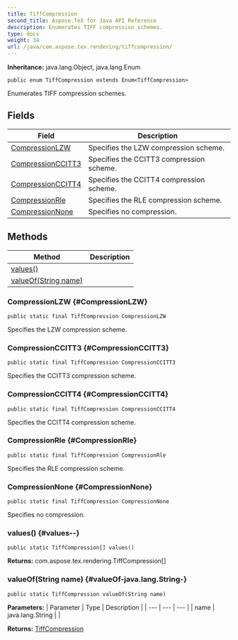 ```yaml
---
title: TiffCompression
second_title: Aspose.TeX for Java API Reference
description: Enumerates TIFF compression schemes.
type: docs
weight: 34
url: /java/com.aspose.tex.rendering/tiffcompression/
---
```

**Inheritance:**
java.lang.Object, java.lang.Enum
```
public enum TiffCompression extends Enum<TiffCompression>
```

Enumerates TIFF compression schemes.
## Fields

| Field | Description |
| --- | --- |
| [CompressionLZW](#CompressionLZW) | Specifies the LZW compression scheme. |
| [CompressionCCITT3](#CompressionCCITT3) | Specifies the CCITT3 compression scheme. |
| [CompressionCCITT4](#CompressionCCITT4) | Specifies the CCITT4 compression scheme. |
| [CompressionRle](#CompressionRle) | Specifies the RLE compression scheme. |
| [CompressionNone](#CompressionNone) | Specifies no compression. |
## Methods

| Method | Description |
| --- | --- |
| [values()](#values--) |  |
| [valueOf(String name)](#valueOf-java.lang.String-) |  |
### CompressionLZW {#CompressionLZW}
```
public static final TiffCompression CompressionLZW
```


Specifies the LZW compression scheme.

### CompressionCCITT3 {#CompressionCCITT3}
```
public static final TiffCompression CompressionCCITT3
```


Specifies the CCITT3 compression scheme.

### CompressionCCITT4 {#CompressionCCITT4}
```
public static final TiffCompression CompressionCCITT4
```


Specifies the CCITT4 compression scheme.

### CompressionRle {#CompressionRle}
```
public static final TiffCompression CompressionRle
```


Specifies the RLE compression scheme.

### CompressionNone {#CompressionNone}
```
public static final TiffCompression CompressionNone
```


Specifies no compression.

### values() {#values--}
```
public static TiffCompression[] values()
```




**Returns:**
com.aspose.tex.rendering.TiffCompression[]
### valueOf(String name) {#valueOf-java.lang.String-}
```
public static TiffCompression valueOf(String name)
```




**Parameters:**
| Parameter | Type | Description |
| --- | --- | --- |
| name | java.lang.String |  |

**Returns:**
[TiffCompression](../../com.aspose.tex.rendering/tiffcompression)
